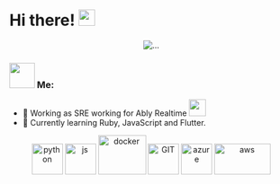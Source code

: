 # Hi there! <img src="https://github.com/TheDudeThatCode/TheDudeThatCode/blob/master/Assets/Hi.gif" width="29px">

<!-- <p align="center">
<a href="https://twitter.com/apoorv__tyagi" target="blank"><img align="center" src="https://cdn.jsdelivr.net/npm/simple-icons@3.0.1/icons/twitter.svg" alt="apoorv__tyagi" height="30" width="30" /></a>&nbsp;
<a href="https://linkedin.com/in/apoorvtyagi" target="blank"><img align="center" src="https://cdn.jsdelivr.net/npm/simple-icons@3.0.1/icons/linkedin.svg" alt="apoorvtyagi" height="30" width="30" /></a>&nbsp;
<a href="https://medium.com/@apoorvtyagi" target="blank"><img align="center" src="https://cdn.jsdelivr.net/npm/simple-icons@3.0.1/icons/medium.svg" alt="apoorvtyagi" height="30" width="30" /></a>&nbsp;
<a href="http://discord.com/users/apoorv#4040" target="blank"><img align="center" src="https://cdn.jsdelivr.net/npm/simple-icons@3.0.1/icons/discord.svg" alt="apoorv#4040" height="40" width="30" /></a>&nbsp;
<a href="https://www.buymeacoffee.com/apoorvtyagi"><img align="center" alt="Buy me a Coffee" width="30px" src="https://cdn.jsdelivr.net/npm/simple-icons@3.0.1/icons/buymeacoffee.svg" /></a>
</p> -->

<p align="center">
  <img src="https://media.giphy.com/media/13HgwGsXF0aiGY/giphy.gif" alt="..."/>
</p>

### <img src="https://github.com/TheDudeThatCode/TheDudeThatCode/blob/master/Assets/Developer.gif" width="45px"> Me:
- 🏦 Working as SRE working for Ably Realtime 
      <img src="https://media.giphy.com/media/WUlplcMpOCEmTGBtBW/giphy.gif" width="30">
- 📝 Currently learning Ruby, JavaScript and Flutter.

<p align="center">
      <img src="https://www.vectorlogo.zone/logos/python/python-icon.svg" alt="python" width="55" height="55"/>
      <img src="https://seeklogo.com/images/J/javascript-js-logo-2949701702-seeklogo.com.png" alt="js" width="55" height="55"/>
      <img src="https://www.vectorlogo.zone/logos/docker/docker-icon.svg" alt="docker" width="85" height="70"/> 
      <img src="https://www.vectorlogo.zone/logos/git-scm/git-scm-icon.svg" alt="GIT" width="55" height="55"/> 
      <img src="https://www.vectorlogo.zone/logos/microsoft_azure/microsoft_azure-icon.svg" alt="azure" width="55" height="55"/>
      <img src="https://www.vectorlogo.zone/logos/amazon_aws/amazon_aws-ar21.svg" alt="aws" width="100" height="55"/> 
</p>
